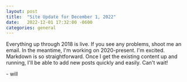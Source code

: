 ```yaml
---
layout: post
title:  "Site Update for December 1, 2022"
date:   2022-12-01 17:32:00 -0600
categories: general
---
```

Everything up through 2018 is live. If you see any problems, shoot me an email. In the meantime, I'm working on 2020-present. I'm excited.  Markdown is so straightforward. Once I get the existing content up and running, I'll be able to add new posts quickly and easily. Can't wait!
<!--more-->

\- will 
